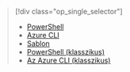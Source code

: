 > [!div class="op_single_selector"]
> * [PowerShell](../articles/virtual-network/virtual-network-deploy-multinic-arm-ps.md)
> * [Azure CLI](../articles/virtual-network/virtual-network-deploy-multinic-arm-cli.md)
> * [Sablon](../articles/virtual-network/virtual-network-deploy-multinic-arm-template.md)
> * [PowerShell (klasszikus)](../articles/virtual-network/virtual-network-deploy-multinic-classic-ps.md)
> * [Az Azure CLI (klasszikus)](../articles/virtual-network/virtual-network-deploy-multinic-classic-cli.md)
